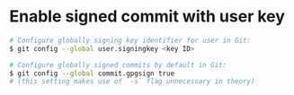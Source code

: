 # Enable signed commit with user key

```bash
# Configure globally signing key identifier for user in Git:
$ git config --global user.signingkey <key ID>

# Configure globally signed commits by default in Git:
$ git config --global commit.gpgsign true
# (this setting makes use of `-s` flag unnecessary in theory)
```
